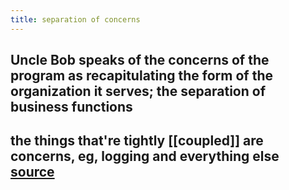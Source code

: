 ```yaml
---
title: separation of concerns
---
```


## Uncle Bob speaks of the concerns of the program as recapitulating the form of the organization it serves; the separation of business functions
## the things that're tightly [[coupled]] are concerns, eg, logging and everything else [source](https://en.wikipedia.org/wiki/Concern_(computer_science))
##
